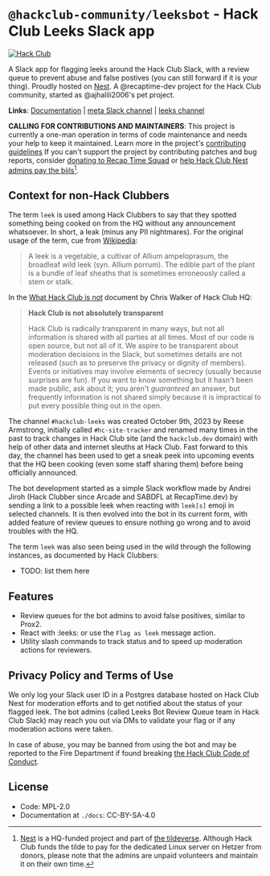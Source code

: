 # `@hackclub-community/leeksbot` - Hack Club Leeks Slack app

[![Hack Club](https://badges.api.lorebooks.wiki/badges/hackclub/hackclub?style=flat-square)](https://hackclub.com/slack)

A Slack app for flagging leeks around the Hack Club Slack, with a review queue
to prevent abuse and false postives (you can still forward if it is your thing).
Proudly hosted on [Nest](https://hackclub.app). A @recaptime-dev project for the Hack Club
community, started as @ajhalili2006's pet project.

**Links**: [Documentation][docs] | [meta Slack channel][meta] | [leeks channel][leeks]

[docs]: https://leeksbot.hackclub.lorebooks.wiki
[meta]: https://hackclub.slack.com
[leeks]: https://hackclub.slack.com

**CALLING FOR CONTRIBUTIONS AND MAINTAINERS**: This project is currently a one-man operation in
terms of code maintenance and needs your help to keep it maintained. Learn more in the project's
[contributing guidelines] If you can't support the project by contributing patches and bug
reports, consider [donating to Recap Time Squad] or [help Hack Club Nest admins pay the biils](https://hcb.hackclub.com/donations/start/nest)[^1].

## Context for non-Hack Clubbers

The term `leek` is used among Hack Clubbers to say that they spotted
something being cooked on from the HQ without any announcement whatsoever.
In short, a leak (minus any PII nightmares). For the original usage of the
term, cue from [Wikipedia]:

> A leek is a vegetable, a cultivar of Allium ampeloprasum, the broadleaf wild leek (syn. Allium porrum).
> The edible part of the plant is a bundle of leaf sheaths that is sometimes erroneously called a stem or stalk.

In the [What Hack Club is not] document by Chris Walker of Hack Club HQ:

> **Hack Club is not absolutely transparent**
>
> Hack Club is radically transparent in many ways, but not all information is shared
> with all parties at all times. Most of our code is open source, but not all of it.
> We aspire to be transparent about moderation decisions in the Slack, but sometimes
> details are not released (such as to preserve the privacy or dignity of members).
> Events or initiatives may involve elements of secrecy (usually because surprises are fun).
> If you want to know something but it hasn't been made public, ask about it; you
> aren't *guaranteed* an answer, but frequently information is not shared simply because
> it is impractical to put every possible thing out in the open.

The channel `#hackclub-leeks` was created October 9th, 2023 by Reese Armstrong,
initially called `#hc-site-tracker` and renamed many times in the past to track
changes in Hack Club site (and the `hackclub.dev` domain) with help of other data
and internet sleuths at Hack Club. Fast forward to this day, the channel has been used
to get a sneak peek into upcoming events that the HQ been cooking (even some staff sharing
them) before being officially announced.

The bot development started as a simple Slack workflow made by Andrei Jiroh (Hack Clubber since
Arcade and SABDFL at RecapTime.dev) by sending a link to a possible leek when reacting with
`leek[s]` emoji in selected channels. It is then evolved into the bot in its current form, with
added feature of review queues to ensure nothing go wrong and to avoid troubles with the HQ.

The term `leek` was also seen being used in the wild through the
following instances, as documented by Hack Clubbers:

* TODO: list them here

## Features

- Review queues for the bot admins to avoid false positives, similar to Prox2.
- React with :leeks: or use the `Flag as leek` message action.
- Utility slash commands to track status and to speed up moderation actions for reviewers.

## Privacy Policy and Terms of Use

We only log your Slack user ID in a Postgres database hosted on Hack Club Nest
for moderation efforts and to get notified about the status of your flagged leek. The
bot admins (called Leeks Bot Review Queue team in Hack Club Slack) may reach you out via
DMs to validate your flag or if any moderation actions were taken.

In case of abuse, you may be banned from using the bot and may be reported to the Fire
Department if found breaking [the Hack Club Code of Conduct].

## License

- Code: MPL-2.0
- Documentation at `./docs`: CC-BY-SA-4.0

<!-- links -->
[the Hack Club Code of Conduct]: ./CODE_OF_CONDUCT.md
[the @recaptime-dev GitHub organization]: https://github.com/recaptime-dev
[Recap Time Squad]: https://recaptime.dev
[contributing guidelines]: ./CONTRIBUTING.md
[donating to Recap Time Squad]: https://recaptime.dev/donate
[What Hack Club is not]: https://hackclub.slack.com/files/UDK5M9Y13/F072YGU6A9Z/what_hack_club_is_not.pdf
[See the upcoming project adoption policy]: https://www.canva.com/design/DAGayjcmpbI/YhVYiVUNvcuFwlZaIjoE0w/edit?utm_content=DAGayjcmpbI&utm_campaign=designshare&utm_medium=link2&utm_source=sharebutton
[Wikipedia]: https://en.wikipedia.org/wiki/Leek

<!-- footnotes -->
[^1]: [Nest](https://hackclub.app) is a HQ-funded project and part of [the tildeverse](https://tildeverse.org). Although Hack Club funds the tilde to pay for the dedicated Linux server on Hetzer from donors, please note that the admins are unpaid volunteers and maintain it on their own time.
